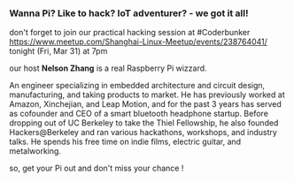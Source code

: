 ### Wanna Pi? Like to hack? IoT adventurer? - we got it all!

don't forget to join our practical hacking session at #Coderbunker https://www.meetup.com/Shanghai-Linux-Meetup/events/238764041/
tonight (Fri, Mar 31) at 7pm

our host **Nelson Zhang** is a real Raspberry Pi wizzard. 

An engineer specializing in embedded architecture and circuit design, manufacturing, and taking products to market. He has previously worked at Amazon, Xinchejian, and Leap Motion, and for the past 3 years has served as cofounder and CEO of a smart bluetooth headphone startup. Before dropping out of UC Berkeley to take the Thiel Fellowship, he also founded Hackers@Berkeley and ran various hackathons, workshops, and industry talks. He spends his free time on indie films, electric guitar, and metalworking.

so, get your Pi out and don't miss your chance !
